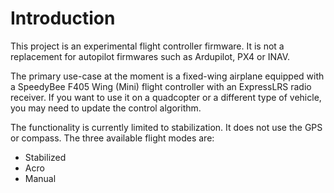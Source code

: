 # Introduction

This project is an experimental flight controller firmware. It is not a replacement for autopilot firmwares such as
Ardupilot, PX4 or INAV.

The primary use-case at the moment is a fixed-wing airplane equipped with a SpeedyBee F405 Wing (Mini) flight controller
with an ExpressLRS radio receiver. If you want to use it on a quadcopter or a different type of vehicle, you may need to
update the control algorithm.

The functionality is currently limited to stabilization. It does not use the GPS or compass. The three available flight
modes are:

- Stabilized
- Acro
- Manual
